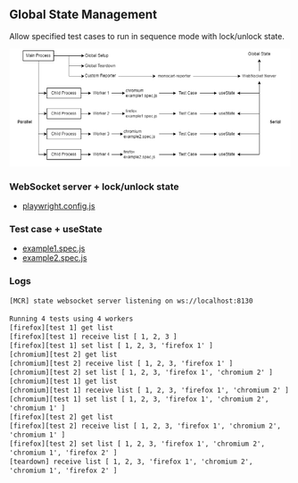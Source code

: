 ## Global State Management
Allow specified test cases to run in sequence mode with lock/unlock state.

![](global-state.png)

### WebSocket server + lock/unlock state
- [playwright.config.js](playwright.config.js)

### Test case + useState
- [example1.spec.js](example1.spec.js)
- [example2.spec.js](example2.spec.js)

### Logs
```
[MCR] state websocket server listening on ws://localhost:8130

Running 4 tests using 4 workers
[firefox][test 1] get list
[firefox][test 1] receive list [ 1, 2, 3 ]
[firefox][test 1] set list [ 1, 2, 3, 'firefox 1' ]
[chromium][test 2] get list
[chromium][test 2] receive list [ 1, 2, 3, 'firefox 1' ]
[chromium][test 2] set list [ 1, 2, 3, 'firefox 1', 'chromium 2' ]
[chromium][test 1] get list
[chromium][test 1] receive list [ 1, 2, 3, 'firefox 1', 'chromium 2' ]
[chromium][test 1] set list [ 1, 2, 3, 'firefox 1', 'chromium 2', 'chromium 1' ]
[firefox][test 2] get list
[firefox][test 2] receive list [ 1, 2, 3, 'firefox 1', 'chromium 2', 'chromium 1' ]
[firefox][test 2] set list [ 1, 2, 3, 'firefox 1', 'chromium 2', 'chromium 1', 'firefox 2' ]
[teardown] receive list [ 1, 2, 3, 'firefox 1', 'chromium 2', 'chromium 1', 'firefox 2' ]
```